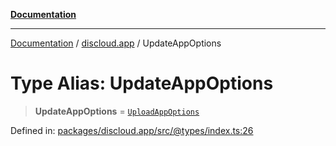 [**Documentation**](../../README.md)

***

[Documentation](../../packages.md) / [discloud.app](../README.md) / UpdateAppOptions

# Type Alias: UpdateAppOptions

> **UpdateAppOptions** = [`UploadAppOptions`](../interfaces/UploadAppOptions.md)

Defined in: [packages/discloud.app/src/@types/index.ts:26](https://github.com/discloud/discloud.app/blob/5b4e3fe9c701f0b4f5ffa4246f463403d1e47fa1/packages/discloud.app/src/@types/index.ts#L26)
